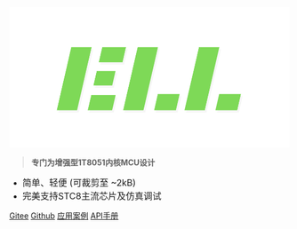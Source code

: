 <!-- _coverpage.md -->

<img src="_media/icon.svg" alt="logo" style="zoom:60%;" />

> **专门为增强型1T8051内核MCU设计**

- <font size=3>简单、轻便 (可裁剪至 ~2kB)</font>
- <font size=3>完美支持STC8主流芯片及仿真调试</font>

[Gitee](https://gitee.com/open-ell/code)
[Github](https://gitee.com/open-ell/code)
[应用案例](zh-cn/app/app.md)
[API手册](https://8051-ell-api.vercel.app/index.html)